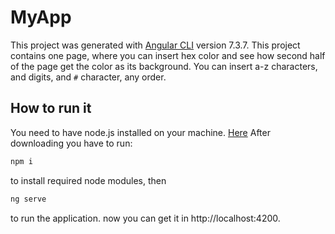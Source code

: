 # MyApp

This project was generated with [Angular CLI](https://github.com/angular/angular-cli) version 7.3.7.
This project contains one page, where you can insert hex color and see how second half of the page get the color as its background.
You can insert a-z characters, and digits, and `#` character, any order.

## How to run it

You need to have node.js installed on your machine. [Here](https://nodejs.org/en/)
After downloading you have to run:

```bash
npm i
```
to install required node modules, then
```bash
ng serve
```
to run the application. now you can get it in http://localhost:4200.

